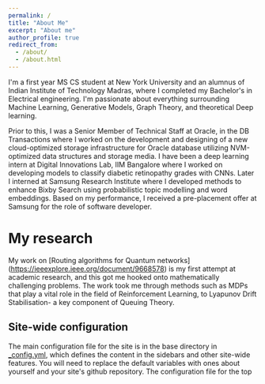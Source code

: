 ```yaml
---
permalink: /
title: "About Me"
excerpt: "About me"
author_profile: true
redirect_from: 
  - /about/
  - /about.html
---
```


I'm a first year MS CS student at New York University and an alumnus of Indian Institute of Technology Madras, where I completed my Bachelor's in Electrical engineering. I'm passionate about everything surrounding Machine Learning, Generative Models, Graph Theory, and theoretical Deep learning.

Prior to this, I was a Senior Member of Technical Staff at Oracle, in the  DB Transactions where I worked on the development and designing of a new cloud-optimized storage infrastructure for Oracle database utilizing NVM-optimized data structures and storage media. I have been a deep learning intern at Digital Innovations Lab, IIM Bangalore where I worked on developing models to classify diabetic retinopathy grades with CNNs. Later I interned at Samsung Research Institute where I developed methods to enhance Bixby Search using probabilistic topic modelling and word embeddings. Based on my performance, I received a pre-placement offer at Samsung for the role of software developer.

My research
======
My work on [Routing algorithms for Quantum networks] (https://ieeexplore.ieee.org/document/9668578) is my first attempt at academic research, and this got me hooked onto mathematically challenging problems. The work took me through methods such as MDPs that play a vital role in the field of Reinforcement Learning, to Lyapunov Drift Stabilisation- a key component of Queuing Theory.


Site-wide configuration
------
The main configuration file for the site is in the base directory in [_config.yml](https://github.com/academicpages/academicpages.github.io/blob/master/_config.yml), which defines the content in the sidebars and other site-wide features. You will need to replace the default variables with ones about yourself and your site's github repository. The configuration file for the top 
